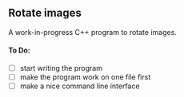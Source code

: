 ## Rotate images

A work-in-progress C++ program to rotate images.

#### To Do:
 - [ ] start writing the program
 - [ ] make the program work on one file first
 - [ ] make a nice command line interface
